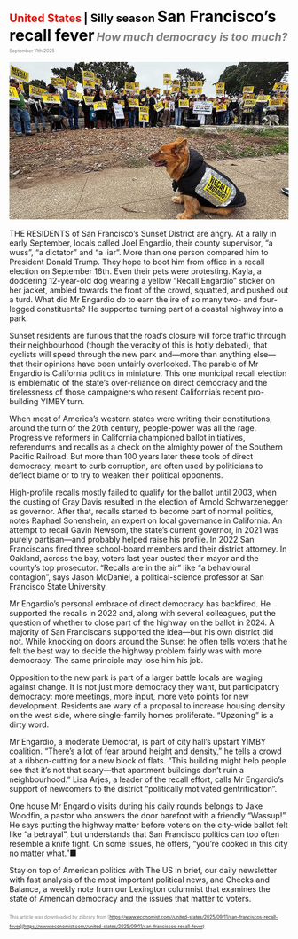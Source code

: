 <span style="color:#E3120B; font-size:14.9pt; font-weight:bold;">United States</span> <span style="color:#000000; font-size:14.9pt; font-weight:bold;">| Silly season</span>
<span style="color:#000000; font-size:21.0pt; font-weight:bold;">San Francisco’s recall fever</span>
<span style="color:#808080; font-size:14.9pt; font-weight:bold; font-style:italic;">How much democracy is too much?</span>
<span style="color:#808080; font-size:6.2pt;">September 11th 2025</span>

![](../images/018_San_Franciscos_recall_fever/p0080_img01.jpeg)

THE RESIDENTS of San Francisco’s Sunset District are angry. At a rally in early September, locals called Joel Engardio, their county supervisor, “a wuss”, “a dictator” and “a liar”. More than one person compared him to President Donald Trump. They hope to boot him from office in a recall election on September 16th. Even their pets were protesting. Kayla, a doddering 12-year-old dog wearing a yellow “Recall Engardio” sticker on her jacket, ambled towards the front of the crowd, squatted, and pushed out a turd. What did Mr Engardio do to earn the ire of so many two- and four- legged constituents? He supported turning part of a coastal highway into a park.

Sunset residents are furious that the road’s closure will force traffic through their neighbourhood (though the veracity of this is hotly debated), that cyclists will speed through the new park and—more than anything else— that their opinions have been unfairly overlooked. The parable of Mr Engardio is California politics in miniature. This one municipal recall election is emblematic of the state’s over-reliance on direct democracy and the tirelessness of those campaigners who resent California’s recent pro- building YIMBY turn.

When most of America’s western states were writing their constitutions, around the turn of the 20th century, people-power was all the rage. Progressive reformers in California championed ballot initiatives, referendums and recalls as a check on the almighty power of the Southern Pacific Railroad. But more than 100 years later these tools of direct democracy, meant to curb corruption, are often used by politicians to deflect blame or to try to weaken their political opponents.

High-profile recalls mostly failed to qualify for the ballot until 2003, when the ousting of Gray Davis resulted in the election of Arnold Schwarzenegger as governor. After that, recalls started to become part of normal politics, notes Raphael Sonenshein, an expert on local governance in California. An attempt to recall Gavin Newsom, the state’s current governor, in 2021 was purely partisan—and probably helped raise his profile. In 2022 San Franciscans fired three school-board members and their district attorney. In Oakland, across the bay, voters last year ousted their mayor and the county’s top prosecutor. “Recalls are in the air” like “a behavioural contagion”, says Jason McDaniel, a political-science professor at San Francisco State University.

Mr Engardio’s personal embrace of direct democracy has backfired. He supported the recalls in 2022 and, along with several colleagues, put the question of whether to close part of the highway on the ballot in 2024. A majority of San Franciscans supported the idea—but his own district did not. While knocking on doors around the Sunset he often tells voters that he felt the best way to decide the highway problem fairly was with more democracy. The same principle may lose him his job.

Opposition to the new park is part of a larger battle locals are waging against change. It is not just more democracy they want, but participatory democracy: more meetings, more input, more veto points for new development. Residents are wary of a proposal to increase housing density on the west side, where single-family homes proliferate. “Upzoning” is a dirty word.

Mr Engardio, a moderate Democrat, is part of city hall’s upstart YIMBY coalition. “There’s a lot of fear around height and density,” he tells a crowd at a ribbon-cutting for a new block of flats. “This building might help people see that it’s not that scary—that apartment buildings don’t ruin a neighbourhood.” Lisa Arjes, a leader of the recall effort, calls Mr Engardio’s support of newcomers to the district “politically motivated gentrification”.

One house Mr Engardio visits during his daily rounds belongs to Jake Woodfin, a pastor who answers the door barefoot with a friendly “Wassup!” He says putting the highway matter before voters on the city-wide ballot felt like “a betrayal”, but understands that San Francisco politics can too often resemble a knife fight. On some issues, he offers, “you’re cooked in this city no matter what.”■

Stay on top of American politics with The US in brief, our daily newsletter with fast analysis of the most important political news, and Checks and Balance, a weekly note from our Lexington columnist that examines the state of American democracy and the issues that matter to voters.

<span style="color:#808080; font-size:6.2pt;">This article was downloaded by zlibrary from [https://www.economist.com//united-states/2025/09/11/san-franciscos-recall-fever](https://www.economist.com//united-states/2025/09/11/san-franciscos-recall-fever)</span>